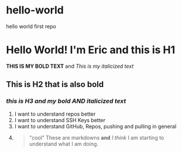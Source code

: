 # hello-world
hello world first repo 
# Hello World! I'm Eric and this is H1
**THIS IS MY BOLD TEXT**
and *This is my italicized text*
## **This is H2 that is also bold**
### ***this is H3 and my bold AND italicized text***
1. I want to understand repos better
2. I want to understand SSH Keys better
3. I want to understand GitHub, Repos, pushing and pulling in general
4. > "cool"
These are markdowns **and** *I think* I am starting to understand what I am doing. 
